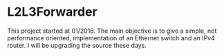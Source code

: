# L2L3Forwarder
This project started at  01/2016.
The main objective is to give a simple, not performance oriented, implementation of an Ethernet switch and an IPv4 router. 
I will be upgrading the source these days.
